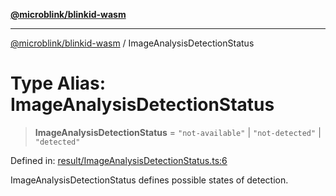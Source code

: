 [**@microblink/blinkid-wasm**](../README.md)

***

[@microblink/blinkid-wasm](../README.md) / ImageAnalysisDetectionStatus

# Type Alias: ImageAnalysisDetectionStatus

> **ImageAnalysisDetectionStatus** = `"not-available"` \| `"not-detected"` \| `"detected"`

Defined in: [result/ImageAnalysisDetectionStatus.ts:6](https://github.com/BlinkID/blinkid-web/blob/main/packages/blinkid-wasm/src/result/ImageAnalysisDetectionStatus.ts)

ImageAnalysisDetectionStatus defines possible states of detection.
